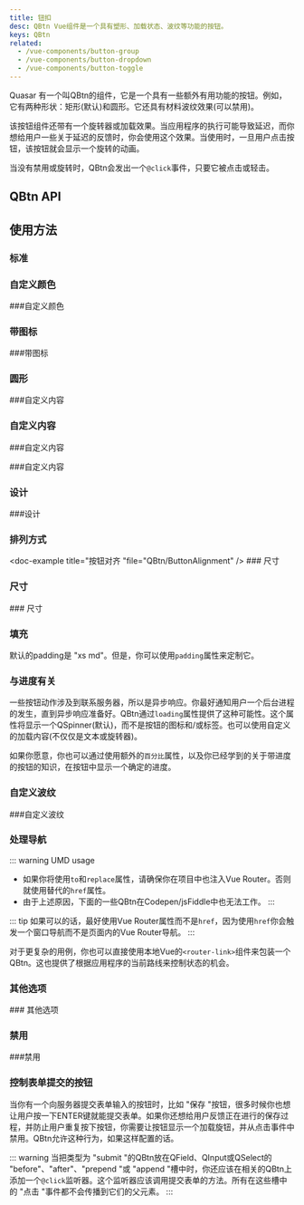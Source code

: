 ```yaml
---
title: 钮扣
desc: QBtn Vue组件是一个具有塑形、加载状态、波纹等功能的按钮。
keys: QBtn
related:
  - /vue-components/button-group
  - /vue-components/button-dropdown
  - /vue-components/button-toggle
---
```

 Quasar 有一个叫QBtn的组件，它是一个具有一些额外有用功能的按钮。例如，它有两种形状：矩形(默认)和圆形。它还具有材料波纹效果(可以禁用)。

该按钮组件还带有一个旋转器或加载效果。当应用程序的执行可能导致延迟，而你想给用户一些关于延迟的反馈时，你会使用这个效果。当使用时，一旦用户点击按钮，该按钮就会显示一个旋转的动画。

当没有禁用或旋转时，QBtn会发出一个`@click`事件，只要它被点击或轻击。

## QBtn API

<doc-api file="QBtn" />

## 使用方法

### 标准

<doc-example title="标准按钮" file="QBtn/Standard" />

### 自定义颜色

<doc-example title="自定义颜色" file="QBtn/CustomColor" /> ###自定义颜色

### 带图标

<doc-example title="带图标" file="QBtn/WithIcons" /> ###带图标

### 圆形

<doc-example title="圆形按钮" file="QBtn/Round" /> ###自定义内容

### 自定义内容

<doc-example title="自定义内容" file="QBtn/CustomContent" /> ###自定义内容

<doc-example title="截断标签" file="QBtn/TruncateLabel" /> ###自定义内容

### 设计

<doc-example title="按钮设计" file="QBtn/ButtonDesign" /> ###设计

### 排列方式

<doc-example title="按钮对齐 "file="QBtn/ButtonAlignment" /> ### 尺寸

### 尺寸

<doc-example title="按钮尺寸" file="QBtn/ButtonSize" /> ### 尺寸

### 填充

默认的padding是 "xs md"。但是，你可以使用`padding`属性来定制它。

<doc-example title="按钮填充" file="QBtn/ButtonPadding" />

### 与进度有关

一些按钮动作涉及到联系服务器，所以是异步响应。你最好通知用户一个后台进程的发生，直到异步响应准备好。QBtn通过`loading`属性提供了这种可能性。这个属性将显示一个QSpinner(默认)，而不是按钮的图标和/或标签。也可以使用自定义的加载内容(不仅仅是文本或旋转器)。

<doc-example title="不确定的进度" file="QBtn/IndeterminateProgress" />

如果你愿意，你也可以通过使用额外的`百分比`属性，以及你已经学到的关于带进度的按钮的知识，在按钮中显示一个确定的进度。

<doc-example title="确定的进度" file="QBtn/DeterministicProgress" />

### 自定义波纹

<doc-example title="自定义波纹" file="QBtn/CustomRipple" /> ###自定义波纹

### 处理导航 <q-badge align="top" color="brand-primary" label="uped for v2.4+" />

::: warning UMD usage
* 如果你将使用`to`和`replace`属性，请确保你在项目中也注入Vue Router。否则就使用替代的`href`属性。
* 由于上述原因，下面的一些QBtn在Codepen/jsFiddle中也无法工作。
:::

::: tip
如果可以的话，最好使用Vue Router属性而不是`href`，因为使用`href`你会触发一个窗口导航而不是页面内的Vue Router导航。
:::

<doc-example title="链接" file="QBtn/Links" no-edit />

对于更复杂的用例，你也可以直接使用本地Vue的`<router-link>`组件来包装一个QBtn。这也提供了根据应用程序的当前路线来控制状态的机会。

<doc-example title="RouterLink的范围槽" file="QBtn/RouterLinkExample" no-edit />

### 其他选项

<doc-example title="其他选项" file="QBtn/OtherOptions" /> ### 其他选项

### 禁用

<doc-example title="禁用" file="QBtn/Disabled" /> ###禁用

### 控制表单提交的按钮
当你有一个向服务器提交表单输入的按钮时，比如 "保存 "按钮，很多时候你也想让用户按一下ENTER键就能提交表单。如果你还想给用户反馈正在进行的保存过程，并防止用户重复按下按钮，你需要让按钮显示一个加载旋钮，并从点击事件中禁用。QBtn允许这种行为，如果这样配置的话。

::: warning
当把类型为 "submit "的QBtn放在QField、QInput或QSelect的 "before"、"after"、"prepend "或 "append "槽中时，你还应该在相关的QBtn上添加一个`@click`监听器。这个监听器应该调用提交表单的方法。所有在这些槽中的 "点击 "事件都不会传播到它们的父元素。
:::

<doc-example title="表单提交" file="QBtn/FormSubmission" />
